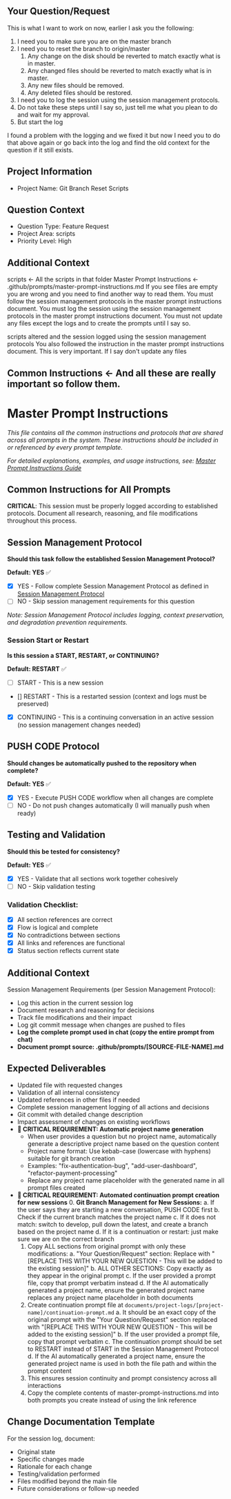 ## Your Question/Request
This is what I want to work on now, earlier I ask you the following:
1. I need you to make sure you are on the master branch
2. I need you to reset the branch to origin/master
    1. Any change on the disk should be reverted to match exactly what is in master.
    2. Any changed files should be reverted to match exactly what is in master.
    3. Any new files should be removed.
    4. Any deleted files should be restored.
3. I need you to log the session using the session management protocols.
4. Do not take these steps until I say so, just tell me what you plean to do and wait for my approval.
5. But start the log

I found a problem with the logging and we fixed it but now I need you to do that above again or go back into the log and
find the old context for the question if it still exists.

## Project Information
- Project Name: Git Branch Reset Scripts

## Question Context
- Question Type: Feature Request
- Project Area: scripts
- Priority Level: High

## Additional Context
scripts <- All the scripts in that folder
Master Prompt Instructions <- .github/prompts/master-prompt-instructions.md
If you see files are empty you are wrong and you need to find another way to read them.
You must follow the session management protocols in the master prompt instructions document. 
You must log the session using the session management protocols in the master prompt instructions document.
You must not update any files except the logs and to create the prompts until I say so.

scripts altered and the session logged using the session management protocols
You also followed the instruction in the master prompt instructions document. This is very important. If I say don't update any files

## Common Instructions <- And all these are really important so follow them.
# Master Prompt Instructions

*This file contains all the common instructions and protocols that are shared across all prompts in the system. These instructions should be included in or referenced by every prompt template.*

*For detailed explanations, examples, and usage instructions, see: [Master Prompt Instructions Guide](./guides/master-prompt-instructions-guide.md)*

## Common Instructions for All Prompts

**CRITICAL**: This session must be properly logged according to established protocols. Document all research, reasoning, and file modifications throughout this process.

## Session Management Protocol
**Should this task follow the established Session Management Protocol?**

**Default: YES** ✅
- [x] YES - Follow complete Session Management Protocol as defined in [Session Management Protocol](.github/instructions/core-protocols/session-management-protocol.md)
- [ ] NO - Skip session management requirements for this question

*Note: Session Management Protocol includes logging, context preservation, and degradation prevention requirements.*

### Session Start or Restart
**Is this session a START, RESTART, or CONTINUING?**

**Default: RESTART** ✅
- [ ] START - This is a new session
- [] RESTART - This is a restarted session (context and logs must be preserved)
- [x] CONTINUING - This is a continuing conversation in an active session (no session management changes needed)

## PUSH CODE Protocol
**Should changes be automatically pushed to the repository when complete?**

**Default: YES** ✅
- [x] YES - Execute PUSH CODE workflow when all changes are complete
- [ ] NO - Do not push changes automatically (I will manually push when ready)

## Testing and Validation
**Should this be tested for consistency?**

**Default: YES** ✅
- [x] YES - Validate that all sections work together cohesively
- [ ] NO - Skip validation testing

### Validation Checklist:
- [x] All section references are correct
- [x] Flow is logical and complete
- [x] No contradictions between sections
- [x] All links and references are functional
- [x] Status section reflects current state

## Additional Context
Session Management Requirements (per Session Management Protocol):
- Log this action in the current session log
- Document research and reasoning for decisions
- Track file modifications and their impact
- Log git commit message when changes are pushed to files
- **Log the complete prompt used in chat (copy the entire prompt from chat)**
- **Document prompt source: .github/prompts/[SOURCE-FILE-NAME].md**

## Expected Deliverables
- Updated file with requested changes
- Validation of all internal consistency
- Updated references in other files if needed
- Complete session management logging of all actions and decisions
- Git commit with detailed change description
- Impact assessment of changes on existing workflows
- **🚨 CRITICAL REQUIREMENT: Automatic project name generation**
  - When user provides a question but no project name, automatically generate a descriptive project name based on the question content
  - Project name format: Use kebab-case (lowercase with hyphens) suitable for git branch creation
  - Examples: "fix-authentication-bug", "add-user-dashboard", "refactor-payment-processing"
  - Replace any project name placeholder with the generated name in all prompt files created
- **🚨 CRITICAL REQUIREMENT: Automated continuation prompt creation for new sessions**
  0. **Git Branch Management for New Sessions:**
     a. If the user says they are starting a new conversation, PUSH CODE first
     b. Check if the current branch matches the project name
     c. If it does not match: switch to develop, pull down the latest, and create a branch based on the project name
     d. If it is a continuation or restart: just make sure we are on the correct branch
  1. Copy ALL sections from original prompt with only these modifications:
     a. "Your Question/Request" section: Replace with "[REPLACE THIS WITH YOUR NEW QUESTION - This will be added to the existing session]"
     b. ALL OTHER SECTIONS: Copy exactly as they appear in the original prompt
     c. If the user provided a prompt file, copy that prompt verbatim instead
     d. If the AI automatically generated a project name, ensure the generated project name replaces any project name placeholder in both documents
  2. Create continuation prompt file at `documents/project-logs/[project-name]/continuation-prompt.md`
     a. It should be an exact copy of the original prompt with the "Your Question/Request" section replaced with "[REPLACE THIS WITH YOUR NEW QUESTION - This will be added to the existing session]"
     b. If the user provided a prompt file, copy that prompt verbatim
     c. The continuation prompt should be set to RESTART instead of START in the Session Management Protocol
     d. If the AI automatically generated a project name, ensure the generated project name is used in both the file path and within the prompt content
  3. This ensures session continuity and prompt consistency across all interactions
  4. Copy the complete contents of master-prompt-instructions.md into both prompts you create instead of using the link reference

## Change Documentation Template
For the session log, document:
- Original state
- Specific changes made
- Rationale for each change
- Testing/validation performed
- Files modified beyond the main file
- Future considerations or follow-up needed
